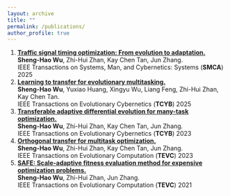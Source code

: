 ```yaml
---
layout: archive
title: ""
permalink: /publications/
author_profile: true
---
```


1. [**Traffic signal timing optimization: From evolution to adaptation.**](https://ieeexplore.ieee.org/abstract/document/11153796) <br> **Sheng-Hao Wu**, Zhi-Hui Zhan, Kay Chen Tan, Jun Zhang. <br> IEEE Transactions on Systems, Man, and Cybernetics: Systems (**SMCA**) 2025
2. [**Learning to transfer for evolutionary multitasking.**](https://ieeexplore.ieee.org/document/10980066) <br> **Sheng-Hao Wu**, Yuxiao Huang, Xingyu Wu, Liang Feng, Zhi-Hui Zhan, Kay Chen Tan. <br> IEEE Transactions on Evolutionary Cybernetics (**TCYB**) 2025
3. [**Transferable adaptive differential evolution for many-task optimization.**](https://ieeexplore.ieee.org/abstract/document/10040733) <br> **Sheng-Hao Wu**, Zhi-Hui Zhan, Kay Chen Tan, Jun Zhang. <br> IEEE Transactions on Evolutionary Cybernetics (**TCYB**) 2023
4. [**Orthogonal transfer for multitask optimization.**](https://ieeexplore.ieee.org/abstract/document/9737234) <br> **Sheng-Hao Wu**, Zhi-Hui Zhan, Kay Chen Tan, Jun Zhang. <br> IEEE Transactions on Evolutionary Computation (**TEVC**) 2023
5. [**SAFE: Scale-adaptive fitness evaluation method for expensive optimization problems.**](https://ieeexplore.ieee.org/abstract/document/9324797) <br> **Sheng-Hao Wu**, Zhi-Hui Zhan, Jun Zhang. <br> IEEE Transactions on Evolutionary Computation (**TEVC**) 2021
